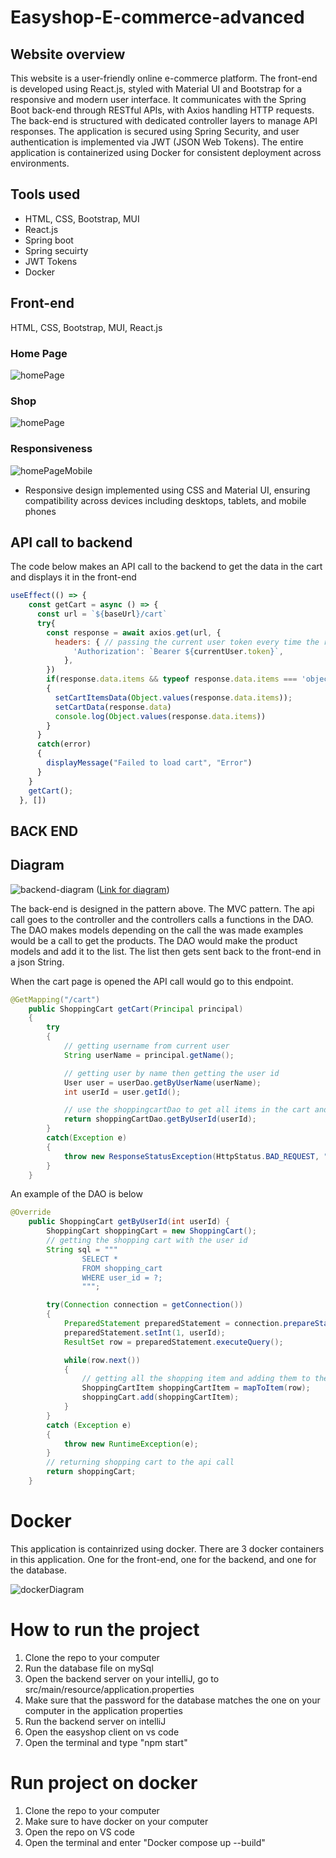 # Easyshop-E-commerce-advanced

## Website overview
This website is a user-friendly online e-commerce platform.
The front-end is developed using React.js, styled with Material UI and Bootstrap for a responsive and modern user interface. It communicates with the Spring Boot back-end through RESTful APIs, with Axios handling HTTP requests. The back-end is structured with dedicated controller layers to manage API responses. The application is secured using Spring Security, and user authentication is implemented via JWT (JSON Web Tokens). The entire application is containerized using Docker for consistent deployment across environments.

## Tools used

* HTML, CSS, Bootstrap, MUI
* React.js
* Spring boot
* Spring secuirty
* JWT Tokens
* Docker

## Front-end
HTML, CSS, Bootstrap, MUI, React.js

### Home Page

![homePage](readMeFileimages/homeScreen.png)

### Shop

![homePage](readMeFileimages/shopPage.png)

### Responsiveness

![homePageMobile](readMeFileimages/homePageMobile.png)

* Responsive design implemented using CSS and Material UI, ensuring compatibility across devices including desktops, tablets, and mobile phones

## API call to backend

The code below makes an API call to the backend to get the data in the cart and displays it in the front-end

```Javascript
useEffect(() => {
    const getCart = async () => {
      const url = `${baseUrl}/cart`
      try{
        const response = await axios.get(url, {
          headers: { // passing the current user token every time the req is called
              'Authorization': `Bearer ${currentUser.token}`,
            },
        })
        if(response.data.items && typeof response.data.items === 'object')
        {
          setCartItemsData(Object.values(response.data.items));
          setCartData(response.data)
          console.log(Object.values(response.data.items))
        }
      }
      catch(error)
      {
        displayMessage("Failed to load cart", "Error")
      }
    }
    getCart();
  }, [])

```

## BACK END

## Diagram
![backend-diagram](readMeFileimages/backendPatternDiagram.png)
([Link for diagram](https://lucid.app/lucidchart/0d55c612-f50c-4b17-9621-9e9d3adc7cc4/edit?viewport_loc=-1201%2C-1369%2C2994%2C1452%2C0_0&invitationId=inv_c38d4138-bce2-4911-960d-0b76ab51be17))

The back-end is designed in the pattern above. The MVC pattern. The api call goes to the controller and the controllers calls a functions in the DAO. The DAO makes models depending on the call the was made examples would be a call to get the products. The DAO would make the product models and add it to the list. The list then gets sent back to the front-end in a json String.

When the cart page is opened the API call would go to this endpoint. 

```java
@GetMapping("/cart")
    public ShoppingCart getCart(Principal principal)
    {
        try
        {
            // getting username from current user
            String userName = principal.getName();

            // getting user by name then getting the user id
            User user = userDao.getByUserName(userName);
            int userId = user.getId();

            // use the shoppingcartDao to get all items in the cart and return the cart
            return shoppingCartDao.getByUserId(userId);
        }
        catch(Exception e)
        {
            throw new ResponseStatusException(HttpStatus.BAD_REQUEST, "Oops... our bad.");
        }
    }
```

An example of the DAO is below
```java
@Override
    public ShoppingCart getByUserId(int userId) {
        ShoppingCart shoppingCart = new ShoppingCart();
        // getting the shopping cart with the user id
        String sql = """
                SELECT *
                FROM shopping_cart
                WHERE user_id = ?;
                """;

        try(Connection connection = getConnection())
        {
            PreparedStatement preparedStatement = connection.prepareStatement(sql);
            preparedStatement.setInt(1, userId);
            ResultSet row = preparedStatement.executeQuery();

            while(row.next())
            {
                // getting all the shopping item and adding them to the shopping cart class
                ShoppingCartItem shoppingCartItem = mapToItem(row);
                shoppingCart.add(shoppingCartItem);
            }
        }
        catch (Exception e)
        {
            throw new RuntimeException(e);
        }
        // returning shopping cart to the api call
        return shoppingCart;
    }
```

# Docker
This application is containrized using docker. There are 3 docker containers in this application. One for the front-end, one for the backend, and one for the database.

![dockerDiagram](readMeFileimages/docker-diagram.png)

# How to run the project

1) Clone the repo to your computer
2) Run the database file on mySql
3) Open the backend server on your intelliJ, go to src/main/resource/application.properties
4) Make sure that the password for the database matches the one on your computer in the application properties
5) Run the backend server on intelliJ 
6) Open the easyshop client on vs code
7) Open the terminal and type "npm start"

# Run project on docker

1) Clone the repo to your computer
2) Make sure to have docker on your computer
3) Open the repo on VS code
4) Open the terminal and enter "Docker compose up --build"
